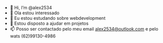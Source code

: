 - 👋 Hi, I’m @alex2534
- 👀 Ola estou interessado 
- 🌱 Eu estou estudando sobre webdevelopment
- 💞️ Estou disposto a ajudar em projetos
- 📫 Posso ser contactado pelo meu email alex2534@outlook.com e pelo wats (62)99130-4986

<!---
alex2534/alex2534 is a ✨ special ✨ repository because its `README.md` (this file) appears on your GitHub profile.
You can click the Preview link to take a look at your changes.
--->

